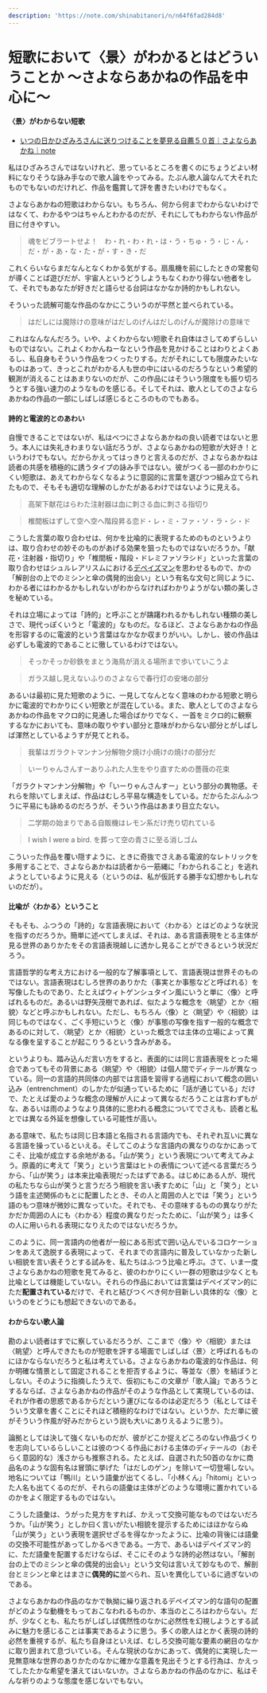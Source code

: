 ```yaml
---
description: 'https://note.com/shinabitanori/n/n64f6fad284d8'
---
```


# 短歌において〈景〉がわかるとはどういうことか ～さよならあかねの作品を中心に～

#### 〈景〉がわからない短歌

* [いつの日かひざみろさんに送りつけることを夢見る自薦５０首｜さよならあかね｜note](https://note.com/sky_highest/n/n52cc0093f59f)

私はひざみろさんではないけれど、思っているところを書くのにちょうどよい材料になりそうな詠み手なので歌人論をやってみる。たぶん歌人論なんて大それたものでもないのだけれど、作品を鑑賞して評を書きたいわけでもなく。

さよならあかねの短歌はわからない。もちろん、何から何までわからないわけではなくて、わかるやつはちゃんとわかるのだが、それにしてもわからない作品が目に付きやすい。

> 魂をビブラートせよ！　わ・れ・わ・れ・は・う・ちゅ・う・じ・ん・だ・が・あ・な・た・が・す・き・だ

これくらいならまだなんとなくわかる気がする。扇風機を前にしたときの常套句が導くことば遊びだが、宇宙人というどうしようもなくわかり得ない他者をして、それでもあなたが好きだと語らせる台詞はなかなか詩的かもしれない。

そういった読解可能な作品のなかにこういうのが平然と並べられている。

> はだしには魔除けの意味がはだしのげんはだしのげんが魔除けの意味で

これはなんなんだろう。いや、よくわからない短歌それ自体はさしてめずらしいものではない。これよくわかんねーなという作品を見かけることはわりとよくあるし、私自身もそういう作品をつくったりする。だがそれにしても限度みたいなものはあって、きっとこれがわかる人も世の中にはいるのだろうなという希望的観測が消えることはあまりないのだが、この作品にはそういう限度をも振り切ろうとする強い速力のようなものを感じる。そしてそれは、歌人としてのさよならあかねの作品の一部にしばしば感じるところのものでもある。

#### 詩的と電波的とのあわい

自慢できることではないが、私はべつにさよならあかねの良い読者ではないと思う。本人には失礼きわまりない話だろうが、さよならあかねの短歌が大好き！というわけでもない。だからかえってはっきりと言えるのだが、さよならあかねは読者の共感を積極的に誘うタイプの詠み手ではない。彼がつくる一部のわかりにくい短歌は、あえてわからなくなるように意図的に言葉を選びつつ組み立てられたもので、そもそも適切な理解のしかたがあるわけではないように見える。

> 高架下献花はらわた注射器は血に刺さる血に刺さる指切り

> 椎間板はずして空へ空へ階段昇る恋ド・レ・ミ・ファ・ソ・ラ・シ・ド

こうした言葉の取り合わせは、何かを比喩的に表現するためのものというよりは、取り合わせの妙そのものがあげる効果を狙ったものではないだろうか。「献花・注射器・指切り」や「椎間板・階段・ドレミファソラシド」といった言葉の取り合わせはシュルレアリスムにおける[デペイズマン](https://ja.m.wikipedia.org/wiki/%E3%83%87%E3%83%9A%E3%82%A4%E3%82%BA%E3%83%9E%E3%83%B3)を思わせるもので、かの「解剖台の上でのミシンと傘の偶発的出会い」という有名な文句と同じように、わかる者にはわかるかもしれないがわからなければわかりようがない類の美しさを秘めている。

それは立場によっては「詩的」と呼ぶことが躊躇われるかもしれない種類の美しさで、現代っぽくいうと「電波的」なものだ。なるほど、さよならあかねの作品を形容するのに電波的という言葉はなかなか収まりがいい。しかし、彼の作品は必ずしも電波的であることに徹しているわけではない。

> そっかそっか砂鉄をまとう海鳥が消える場所まで歩いていこうよ

> ガラス越し見えないふりのさよならで春行灯の安堵の部分

あるいは最初に見た短歌のように、一見してなんとなく意味のわかる短歌と明らかに電波的でわかりにくい短歌とが混在している。また、歌人としてのさよならあかねの作品をマクロ的に見通した場合ばかりでなく、一首をミクロ的に観察するなかにおいても、意味の取りやすい部分と意味がわからない部分とがしばしば渾然としているようすが見てとれる。

> 我輩はガラクトマンナン分解物夕焼け小焼けの焼けの部分だ

> いーりゃんさんすーありふれた人生をやり直すための薔薇の花束

「ガラクトマンナン分解物」や「いーりゃんさんすー」という部分の異物感。それらを除いてしまえば、作品はむしろ平易な構造をしている。だからたぶんふつうに平易にも詠めるのだろうが、そういう作品はあまり目立たない。

> 二学期の始まりである自販機はレモン系だけ売り切れている

> I wish I were a bird. を葬って空の青さに至る消しゴム

こういった作品を覆い隠すように、ときに奇抜でさえある電波的なレトリックを多用することで、さよならあかねは読者から一筋縄に「わかられること」を逃れようとしているように見える（というのは、私が仮託する勝手な幻想かもしれないのだが）。

#### 比喩が〈わかる〉ということ

そもそも、ふつうの「詩的」な言語表現において〈わかる〉とはどのような状況を指すのだろうか。簡単に述べてしまえば、それは、ある言語表現をとる主体が見る世界のありかたをその言語表現越しに透かし見ることができるという状況だろう。

言語哲学的な考え方における一般的な了解事項として、言語表現は世界そのものではない。言語表現はむしろ世界のありかた（事実とか事態などと呼ばれる）を写像したものであり、たとえばウィトゲンシュタイン風にいうと単に〈像〉と呼ばれるものだ。あるいは野矢茂樹であれば、似たような概念を〈眺望〉とか〈相貌〉などと呼ぶかもしれない。ただし、もちろん〈像〉と〈眺望〉や〈相貌〉は同じものではなく、ごく手短にいうと〈像〉が事態の写像を指す一般的な概念であるのに対して、〈眺望〉とか〈相貌〉といった概念では主体の立場によって異なる像を呈することが起こりうるという含みがある。

というよりも、踏み込んだ言い方をすると、表面的には同じ言語表現をとった場合であってもその背景にある〈眺望〉や〈相貌〉は個人間でディテールが異なっている。同一の言語的共同体の内部では言語を習得する過程において概念の囲い込み（entrenchment）のしかたが似通っているために「話が通じている」だけで、たとえば愛のような概念の理解が人によって異なるだろうことは言わずもがな、あるいは雨のようなより具体的に思われる概念についてでさえも、読者と私とでは異なる外延を想像している可能性が高い。

ある意味で、私たちは同じ日本語と名指される言語内でも、それぞれ互いに異なる言語を操っているといえる。そしてこのような言語内の異なりのなかにあってこそ、比喩が成立する余地がある。「山が笑う」という表現について考えてみよう。原義的に考えて「笑う」という言葉はヒトの表情について述べる言葉だろうから、「山が笑う」は本来比喩表現だったはずである。はじめにある人が、現代の私たちなら山が笑うと言うだろう相貌を言い表すために「山」と「笑う」という語を主述関係のもとに配置したとき、その人と周囲の人とでは「笑う」という語のもつ意味が微妙に異なっていた。それでも、その意味するものの異なりがたかだか周囲の人にも〈わかる〉程度の異なりだったために、「山が笑う」は多くの人に用いられる表現になりえたのではないだろうか。

このように、同一言語内の他者が一般にある形式で囲い込んでいるコロケーションをあえて逸脱する表現によって、それまでの言語内に普及していなかった新しい相貌を言い表そうとする試みを、私たちはふつう比喩と呼ぶ。さて、いま一度さよならあかねの短歌を見てみると、彼のわかりにくい一群の短歌は少なくとも比喩としては機能していない。それらの作品においては言葉はデペイズマン的にただ**配置されている**だけで、それと結びつくべき何か目新しい具体的な〈像〉というのをどうにも想起できないのである。

#### わからない歌人論

勘のよい読者はすでに察しているだろうが、ここまで〈像〉や〈相貌〉または〈眺望〉と呼んできたものが短歌を評する場面でしばしば〈景〉と呼ばれるものにほかならないだろうと私は考えている。さよならあかねの電波的な作品は、何か明確な情景として固定されることを拒否するように、等並な〈景〉を結ぼうとしない。そのように指摘したうえで、仮初にもこの文章が「歌人論」であろうとするならば、さよならあかねの作品がそのような作品として実現しているのは、それが作者の思惑であるからだという運びになるのは必定だろう（私としてはそういう文章を書くことにそれほど積極的なわけではない。というか、ただ単に彼がそういう作風が好みだからという説も大いにありえるように思う）。

論拠としては決して強くないものだが、彼がどこか捉えどころのない作品づくりを志向しているらしいことは彼のつくる作品における主体のディテールの（おそらく意図的な）浅さからも推察される。たとえば、自選された50首のなかに商品名のような固有名は冒頭に挙げた「はだしのゲン」を除いて一切登場しない。地名については「鴨川」という語彙が出てくるし、「小林くん」「hitomi」といった人名も出てくるのだが、それらの語彙は主体がどのような環境に置かれているのかをよく限定するものではない。

こうした語彙は、うがった見方をすれば、かえって交換可能なものではないだろうか。「山が笑う」としか曰く言いがたい相貌を提示するためにはほかならぬ「山が笑う」という表現を選択せざるを得なかったように、比喩の背後には語彙の交換不可能性があってしかるべきである。一方で、あるいはデペイズマン的に、ただ語彙を配置するだけならば、そこにそのような詩的必然はない。「解剖台の上でのミシンと傘の偶発的出会い」という文句は言いえて妙なもので、解剖台とミシンと傘とはまさに**偶発的に**並べられ、互いを異化しているに過ぎないのである。

さよならあかねの作品のなかで執拗に繰り返されるデペイズマン的な語句の配置がどのような動機をもっておこなわれるものか、本当のところはわからない。だが、少なくとも、私たちがしばしば偶然性のなかに必然性を幻視しようとする試みに魅力を感じることは事実であるように思う。多くの歌人はとかく表現の詩的必然を重視するが、私たち自身はといえば、むしろ交換可能な要素の網目のなかに取り囲まれて息づいている。そんな現状のなかにあって、偶発的に実現した一見無意味な世界のありかたのなかに確かな意義を見出そうとする行為は、かえってしたたかな希望を湛えてはいないか。さよならあかねの作品のなかに、私はそんな祈りのような態度を感じないでもない。

